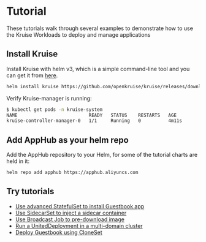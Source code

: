 # Tutorial

These tutorials walk through several examples to demonstrate how to use the Kruise Workloads to deploy and manage applications

## Install Kruise

Install Kruise with helm v3, which is a simple command-line tool and you can get it from [here](https://github.com/helm/helm/releases).

```bash
helm install kruise https://github.com/openkruise/kruise/releases/download/v0.5.0/kruise-chart.tgz
```

Verify Kruise-manager is running:

```bash
$ kubectl get pods -n kruise-system
NAME                          READY   STATUS    RESTARTS   AGE
kruise-controller-manager-0   1/1     Running   0          4m11s
```

## Add AppHub as your helm repo

Add the AppHub repository to your Helm, for some of the tutorial charts are held in it:

```bash
helm repo add apphub https://apphub.aliyuncs.com
```

## Try tutorials

- [Use advanced StatefulSet to install Guestbook app](./advanced-statefulset.md)
- [Use SidecarSet to inject a sidecar container](./sidecarset.md)
- [Use Broadcast Job to pre-download image](./broadcastjob.md)
- [Run a UnitedDeployment in a multi-domain cluster](./uniteddeployment.md)
- [Deploy Guestbook using CloneSet](./cloneset.md)
